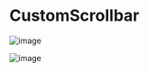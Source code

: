 # CustomScrollbar

![image](https://user-images.githubusercontent.com/79874142/171046005-a8dc51d9-e7ef-4492-882a-0ae0f95dec50.png)

![image](https://user-images.githubusercontent.com/79874142/171046064-3e914254-2aa1-402a-a0dd-fc211420e905.png)
